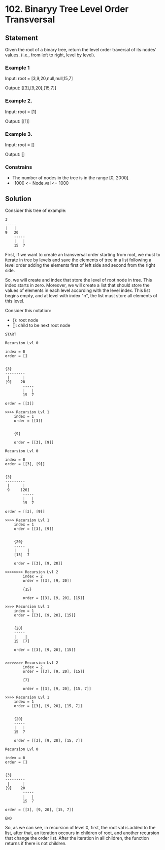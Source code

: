 # 102. Binaryy Tree Level Order Transversal

## Statement
Given the root of a binary tree, return the level order traversal of its nodes' values. (i.e., from left to right, level by level).


### Example 1
Input: root = [3,9,20,null,null,15,7]

Output: [[3],[9,20],[15,7]]

### Example 2.
Input: root = [1]

Output: [[1]]

### Example 3.
Input: root = []

Output: []

### Constrains
- The number of nodes in the tree is in the range [0, 2000].
- -1000 <= Node.val <= 1000

## Solution

Consider this tree of example:


```
3
-----
|   |
9   20
    -----
    |   |
    15  7
```

First, if we want to create an transversal order starting from root, we must to iterate in tree by levels and save the elements of tree in a list following a level order adding the elements first of left side and second from the right side.

So, we will create and index that store the level of root node in tree. This index starts in zero. Moreover, we will create a list that should store the values of elements in each level according with the level index. This list begins empty, and at level with index "n", the list must store all elements of this level.

Consider this notation:
- {}: root node
- []: child to be next root node


```
START

Recursion Lvl 0

index = 0
order = []


{3}
---------
 |      |
[9]    20
        -----
        |   |
        15  7

order = [[3]]

>>>> Recursion Lvl 1
    index = 1
    order = [[3]]


    {9}

    order = [[3], [9]]

Recursion Lvl 0

index = 0
order = [[3], [9]]


{3}
---------
 |      |
 9     [20]
        -----
        |   |
        15  7

order = [[3], [9]]

>>>> Recursion Lvl 1
    index = 1
    order = [[3], [9]]


    {20}
    -----
    |     |
    [15]  7

    order = [[3], [9, 20]]

>>>>>>>> Recursion Lvl 2
        index = 2
        order = [[3], [9, 20]]

        {15}

        order = [[3], [9, 20], [15]]

>>>> Recursion Lvl 1
    index = 1
    order = [[3], [9, 20], [15]]


    {20}
    -----
    |    |
    15  [7]

    order = [[3], [9, 20], [15]]


>>>>>>>> Recursion Lvl 2
        index = 2
        order = [[3], [9, 20], [15]]

        {7}

        order = [[3], [9, 20], [15, 7]]

>>>> Recursion Lvl 1
    index = 1
    order = [[3], [9, 20], [15, 7]]


    {20}
    -----
    |   |
    15  7

    order = [[3], [9, 20], [15, 7]]

Recursion Lvl 0

index = 0
order = []


{3}
---------
 |      |
[9]    20
        -----
        |   |
        15  7

order = [[3], [9, 20], [15, 7]]

END

```

So, as we can see, in recursion of level 0, first, the root val is added to the list, after that, an iteration occours in children of root, and another recursion that change the order list. After the iteration in all children, the function returns if there is not children.
